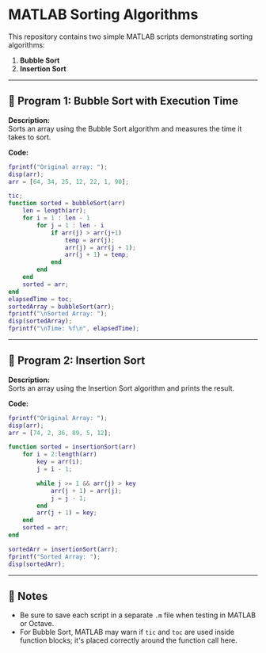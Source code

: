 
# MATLAB Sorting Algorithms

This repository contains two simple MATLAB scripts demonstrating sorting algorithms:
1. **Bubble Sort**
2. **Insertion Sort**

---

## 🧪 Program 1: Bubble Sort with Execution Time

**Description:**  
Sorts an array using the Bubble Sort algorithm and measures the time it takes to sort.

**Code:**

```matlab
fprintf("Original array: ");
disp(arr);
arr = [64, 34, 25, 12, 22, 1, 90];

tic;
function sorted = bubbleSort(arr)
    len = length(arr);
    for i = 1 : len - 1
        for j = 1 : len - i
            if arr(j) > arr(j+1)
                temp = arr(j);
                arr(j) = arr(j + 1);
                arr(j + 1) = temp;
            end
        end
    end
    sorted = arr;
end
elapsedTime = toc;
sortedArray = bubbleSort(arr);
fprintf("\nSorted Array: ");
disp(sortedArray);
fprintf("\nTime: %f\n", elapsedTime);
```

---

## 🧪 Program 2: Insertion Sort

**Description:**  
Sorts an array using the Insertion Sort algorithm and prints the result.

**Code:**

```matlab
fprintf("Original Array: ");
disp(arr);
arr = [74, 2, 36, 89, 5, 12];

function sorted = insertionSort(arr)
    for i = 2:length(arr)
        key = arr(i);
        j = i - 1;

        while j >= 1 && arr(j) > key
            arr(j + 1) = arr(j);
            j = j - 1;
        end
        arr(j + 1) = key;
    end
    sorted = arr;
end

sortedArr = insertionSort(arr);
fprintf("Sorted Array: ");
disp(sortedArr);
```

---

## 📌 Notes
- Be sure to save each script in a separate `.m` file when testing in MATLAB or Octave.
- For Bubble Sort, MATLAB may warn if `tic` and `toc` are used inside function blocks; it's placed correctly around the function call here.
